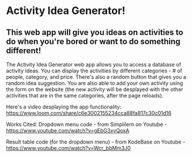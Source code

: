 # Activity Idea Generator! #

## This web app will give you ideas on activities to do when you're bored or want to do something different! ##

The Activity Idea Generator web app allows you to access a database of activity ideas. You can display the activities by different categories - # of people, category, and price. There's also a random button that gives you a random idea suggestion. You are also able to add your own activity using the form on the website (the new activity will be desplayed with the other activities that are in the same categories, after the page reloads).

Here's a video desplaying the app functionality: https://www.loom.com/share/c6e3002155234cca88fa817c30c01d16


Works Cited:
Dropdown menu code - from Simplilern on Youtube - https://www.youtube.com/watch?v=gEbG3xyQoxA

Result table code (for the dropdown menu) - from KodeBase on Youtube - https://www.youtube.com/watch?v=Wcr_bbMm3J0


